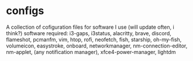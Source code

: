 # configs
A collection of cofiguration files for software I use (will update often, i think?)
software required: i3-gaps, i3status, alacritty, brave, discord, flameshot, pcmanfm, vim, htop, rofi, neofetch, fish, starship, oh-my-fish, volumeicon, easystroke, onboard, networkmanager, nm-connection-editor, nm-applet, (any notification manager), xfce4-power-manager, lightdm
